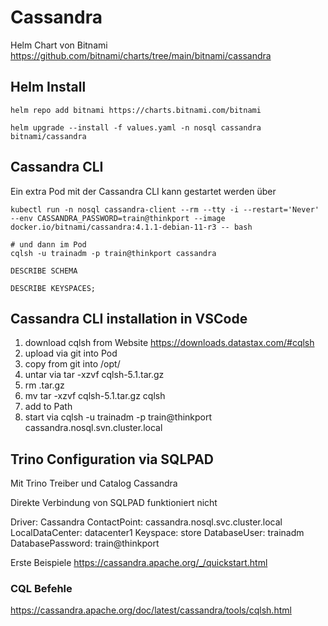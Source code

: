 # Cassandra

Helm Chart von Bitnami https://github.com/bitnami/charts/tree/main/bitnami/cassandra

## Helm Install

```
helm repo add bitnami https://charts.bitnami.com/bitnami

helm upgrade --install -f values.yaml -n nosql cassandra bitnami/cassandra
```

## Cassandra CLI

Ein extra Pod mit der Cassandra CLI kann gestartet werden über

```
kubectl run -n nosql cassandra-client --rm --tty -i --restart='Never' --env CASSANDRA_PASSWORD=train@thinkport --image docker.io/bitnami/cassandra:4.1.1-debian-11-r3 -- bash

# und dann im Pod
cqlsh -u trainadm -p train@thinkport cassandra

DESCRIBE SCHEMA

DESCRIBE KEYSPACES;
```

## Cassandra CLI installation in VSCode

1. download cqlsh from Website https://downloads.datastax.com/#cqlsh
2. upload via git into Pod
3. copy from git into /opt/
4. untar via tar -xzvf cqlsh-5.1.tar.gz
5. rm .tar.gz
6. mv tar -xzvf cqlsh-5.1.tar.gz cqlsh
7. add to Path
8. start via cqlsh -u trainadm -p train@thinkport cassandra.nosql.svn.cluster.local

## Trino Configuration via SQLPAD

Mit Trino Treiber und Catalog Cassandra

Direkte Verbindung von SQLPAD funktioniert nicht

Driver: Cassandra
ContactPoint: cassandra.nosql.svc.cluster.local
LocalDataCenter: datacenter1
Keyspace: store
DatabaseUser: trainadm
DatabasePassword: train@thinkport

Erste Beispiele
https://cassandra.apache.org/_/quickstart.html

### CQL Befehle

https://cassandra.apache.org/doc/latest/cassandra/tools/cqlsh.html
